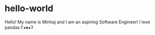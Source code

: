# hello-world

Hello! My name is Minhaj and I am an aspiring Software Engineer! 
I love pandas ʕ◕ᴥ◕ʔ
